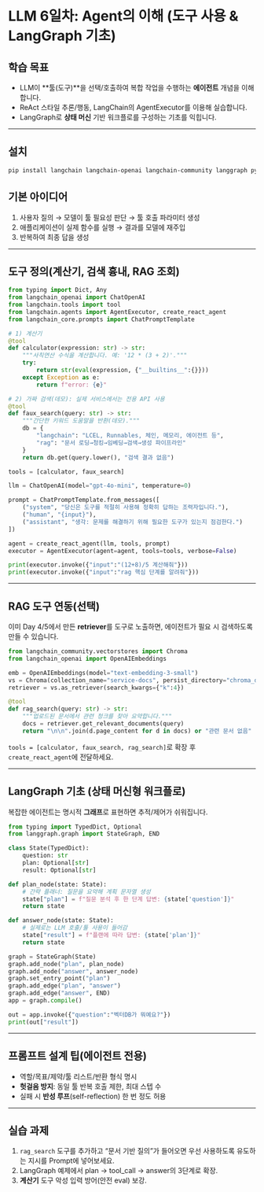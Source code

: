 # LLM 6일차: Agent의 이해 (도구 사용 & LangGraph 기초)

## 학습 목표
- LLM이 **툴(도구)**을 선택/호출하여 복합 작업을 수행하는 **에이전트** 개념을 이해합니다.
- ReAct 스타일 추론/행동, LangChain의 AgentExecutor를 이용해 실습합니다.
- LangGraph로 **상태 머신** 기반 워크플로를 구성하는 기초를 익힙니다.

---

## 설치
```bash
pip install langchain langchain-openai langchain-community langgraph python-dotenv
```

## 기본 아이디어
1) 사용자 질의 → 모델이 툴 필요성 판단 → 툴 호출 파라미터 생성  
2) 애플리케이션이 실제 함수를 실행 → 결과를 모델에 재주입  
3) 반복하여 최종 답을 생성

---

## 도구 정의(계산기, 검색 흉내, RAG 조회)
```python
from typing import Dict, Any
from langchain_openai import ChatOpenAI
from langchain.tools import tool
from langchain.agents import AgentExecutor, create_react_agent
from langchain_core.prompts import ChatPromptTemplate

# 1) 계산기
@tool
def calculator(expression: str) -> str:
    """사칙연산 수식을 계산합니다. 예: '12 * (3 + 2)'."""
    try:
        return str(eval(expression, {"__builtins__":{}}))
    except Exception as e:
        return f"error: {e}"

# 2) 가짜 검색(데모): 실제 서비스에서는 전용 API 사용
@tool
def faux_search(query: str) -> str:
    """간단한 키워드 도움말을 반환(데모)."""
    db = {
        "langchain": "LCEL, Runnables, 체인, 메모리, 에이전트 등",
        "rag": "문서 로딩→청킹→임베딩→검색→생성 파이프라인"
    }
    return db.get(query.lower(), "검색 결과 없음")

tools = [calculator, faux_search]

llm = ChatOpenAI(model="gpt-4o-mini", temperature=0)

prompt = ChatPromptTemplate.from_messages([
    ("system", "당신은 도구를 적절히 사용해 정확히 답하는 조력자입니다."),
    ("human", "{input}"),
    ("assistant", "생각: 문제를 해결하기 위해 필요한 도구가 있는지 점검한다.")
])

agent = create_react_agent(llm, tools, prompt)
executor = AgentExecutor(agent=agent, tools=tools, verbose=False)

print(executor.invoke({"input":"(12+8)/5 계산해줘"}))
print(executor.invoke({"input":"rag 핵심 단계를 알려줘"}))
```

---

## RAG 도구 연동(선택)
이미 Day 4/5에서 만든 **retriever**를 도구로 노출하면, 에이전트가 필요 시 검색하도록 만들 수 있습니다.

```python
from langchain_community.vectorstores import Chroma
from langchain_openai import OpenAIEmbeddings

emb = OpenAIEmbeddings(model="text-embedding-3-small")
vs = Chroma(collection_name="service-docs", persist_directory="chroma_db", embedding_function=emb)
retriever = vs.as_retriever(search_kwargs={"k":4})

@tool
def rag_search(query: str) -> str:
    """업로드된 문서에서 관련 청크를 찾아 요약합니다."""
    docs = retriever.get_relevant_documents(query)
    return "\n\n".join(d.page_content for d in docs) or "관련 문서 없음"
```

`tools = [calculator, faux_search, rag_search]`로 확장 후 `create_react_agent`에 전달하세요.

---

## LangGraph 기초 (상태 머신형 워크플로)
복잡한 에이전트는 명시적 **그래프**로 표현하면 추적/제어가 쉬워집니다.

```python
from typing import TypedDict, Optional
from langgraph.graph import StateGraph, END

class State(TypedDict):
    question: str
    plan: Optional[str]
    result: Optional[str]

def plan_node(state: State):
    # 간략 플래너: 질문을 요약해 계획 문자열 생성
    state["plan"] = f"질문 분석 후 한 단계 답변: {state['question']}" 
    return state

def answer_node(state: State):
    # 실제로는 LLM 호출/툴 사용이 들어감
    state["result"] = f"플랜에 따라 답변: {state['plan']}"
    return state

graph = StateGraph(State)
graph.add_node("plan", plan_node)
graph.add_node("answer", answer_node)
graph.set_entry_point("plan")
graph.add_edge("plan", "answer")
graph.add_edge("answer", END)
app = graph.compile()

out = app.invoke({"question":"벡터DB가 뭐예요?"})
print(out["result"])
```

---

## 프롬프트 설계 팁(에이전트 전용)
- 역할/목표/제약/툴 리스트/반환 형식 명시
- **헛걸음 방지**: 동일 툴 반복 호출 제한, 최대 스텝 수
- 실패 시 **반성 루프**(self-reflection) 한 번 정도 허용

---

## 실습 과제
1) `rag_search` 도구를 추가하고 “문서 기반 질의”가 들어오면 우선 사용하도록 유도하는 지시를 Prompt에 넣어보세요.  
2) LangGraph 예제에서 plan → tool_call → answer의 3단계로 확장.  
3) **계산기** 도구 악성 입력 방어(안전 eval) 보강.

